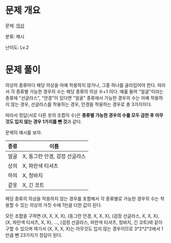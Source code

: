 # 문제 개요

문제: [의상](https://school.programmers.co.kr/learn/courses/30/lessons/42578)

분류: 해시

난이도: Lv.2

# 문제 풀이

의상의 종류마다 해당 의상을 아예 착용하지 않거나, 그중 하나를 골라입어야 한다. 따라서 각 종류별 가능한 경우의 수는 해당 종류의 의상 수+1 이다.
예를 들어 "얼굴"이라는 종류에 "선글라스", "안경"이 있다면 "얼굴" 종류에서 가능한 경우의 수는 아예 착용하지 않는 경우, 선글라스를 착용하는 경우, 안경을 착용하는 경우로 총 3가지이다.

따라서 정답(서로 다른 옷의 조합의 수)은 **종류별 가능한 경우의 수를 모두 곱한 후 아무것도 입지 않는 경우 1가지를 뺀 것**과 같다.

문제의 예시를 보자.

| 종류 | 이름                          |
| ---- | ----------------------------- |
| 얼굴 | X, 동그란 안경, 검정 선글라스 |
| 상의 | X, 파란색 티셔츠              |
| 하의 | X, 청바지                     |
| 겉옷 | X, 긴 코트                    |

해당 종류의 의상을 착용하지 않는 경우를 포함해서 각 종류별로 가능한 경우의 수는 착용할 수 있는 의상의 가짓 수에 1만큼 더한 값이 된다.

모든 조합을 구하면 (X, X, X, X), (동그란 안경, X, X, X), (검정 선글라스, X, X, X), (X, 파란색 티셔츠, X, X), ..., (검정 선글라스, 파란색 티셔츠, 청바지, 긴 코트)와 같이 구할 수 있으며 여기서 (X, X, X, X)는 아무것도 입지 않는 경우이므로 3\*2\*2\*2에서 1만큼 뺀 23가지가 정답이 된다.
